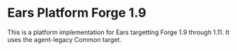 # Ears Platform Forge 1.9

This is a platform implementation for Ears targetting Forge 1.9 through 1.11. It uses the
agent-legacy Common target.
